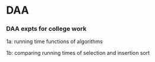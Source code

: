 # DAA
 ### DAA expts for college work

1a: running time functions of algorithms

1b: comparing running times of selection and insertion sort
